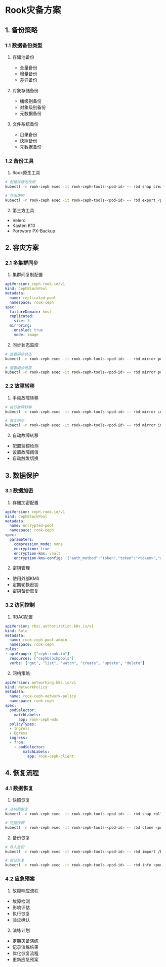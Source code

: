 # Rook灾备方案

## 1. 备份策略

### 1.1 数据备份类型
1. 存储池备份
   - 全量备份
   - 增量备份
   - 差异备份

2. 对象存储备份
   - 桶级别备份
   - 对象级别备份
   - 元数据备份

3. 文件系统备份
   - 目录备份
   - 快照备份
   - 元数据备份

### 1.2 备份工具
1. Rook原生工具
```bash
# 创建存储池快照
kubectl -n rook-ceph exec -it rook-ceph-tools-<pod-id> -- rbd snap create <pool-name>/<image-name>@<snap-name>

# 导出快照
kubectl -n rook-ceph exec -it rook-ceph-tools-<pod-id> -- rbd export <pool-name>/<image-name>@<snap-name> /backup/<backup-name>
```

2. 第三方工具
- Velero
- Kasten K10
- Portworx PX-Backup

## 2. 容灾方案

### 2.1 多集群同步
1. 集群间复制配置
```yaml
apiVersion: ceph.rook.io/v1
kind: CephBlockPool
metadata:
  name: replicated-pool
  namespace: rook-ceph
spec:
  failureDomain: host
  replicated:
    size: 3
  mirroring:
    enabled: true
    mode: image
```

2. 同步状态监控
```bash
# 查看同步状态
kubectl -n rook-ceph exec -it rook-ceph-tools-<pod-id> -- rbd mirror pool status replicated-pool

# 查看同步进度
kubectl -n rook-ceph exec -it rook-ceph-tools-<pod-id> -- rbd mirror pool info replicated-pool
```

### 2.2 故障转移
1. 手动故障转移
```bash
# 执行故障转移
kubectl -n rook-ceph exec -it rook-ceph-tools-<pod-id> -- rbd mirror image promote <pool-name>/<image-name>

# 恢复同步
kubectl -n rook-ceph exec -it rook-ceph-tools-<pod-id> -- rbd mirror image demote <pool-name>/<image-name>
```

2. 自动故障转移
- 配置监控检测
- 设置故障阈值
- 自动触发切换

## 3. 数据保护

### 3.1 数据加密
1. 存储加密配置
```yaml
apiVersion: ceph.rook.io/v1
kind: CephBlockPool
metadata:
  name: encrypted-pool
  namespace: rook-ceph
spec:
  parameters:
    compression_mode: none
    encryption: true
    encryption-kms: vault
    encryption-kms-config: '{"auth_method":"token","token":"<token>","addr":"http://vault:8200"}'
```

2. 密钥管理
- 使用外部KMS
- 定期轮换密钥
- 密钥备份恢复

### 3.2 访问控制
1. RBAC配置
```yaml
apiVersion: rbac.authorization.k8s.io/v1
kind: Role
metadata:
  name: rook-ceph-pool-admin
  namespace: rook-ceph
rules:
- apiGroups: ["ceph.rook.io"]
  resources: ["cephblockpools"]
  verbs: ["get", "list", "watch", "create", "update", "delete"]
```

2. 网络策略
```yaml
apiVersion: networking.k8s.io/v1
kind: NetworkPolicy
metadata:
  name: rook-ceph-network-policy
  namespace: rook-ceph
spec:
  podSelector:
    matchLabels:
      app: rook-ceph-mds
  policyTypes:
  - Ingress
  - Egress
  ingress:
  - from:
    - podSelector:
        matchLabels:
          app: rook-ceph-client
```

## 4. 恢复流程

### 4.1 数据恢复
1. 快照恢复
```bash
# 从快照恢复
kubectl -n rook-ceph exec -it rook-ceph-tools-<pod-id> -- rbd snap rollback <pool-name>/<image-name>@<snap-name>

# 克隆快照
kubectl -n rook-ceph exec -it rook-ceph-tools-<pod-id> -- rbd clone <pool-name>/<image-name>@<snap-name> <pool-name>/<new-image-name>
```

2. 备份恢复
```bash
# 导入备份
kubectl -n rook-ceph exec -it rook-ceph-tools-<pod-id> -- rbd import /backup/<backup-name> <pool-name>/<image-name>

# 验证恢复
kubectl -n rook-ceph exec -it rook-ceph-tools-<pod-id> -- rbd info <pool-name>/<image-name>
```

### 4.2 应急预案
1. 故障响应流程
- 故障检测
- 影响评估
- 执行恢复
- 验证确认

2. 演练计划
- 定期灾备演练
- 记录演练结果
- 优化恢复流程
- 更新应急预案 